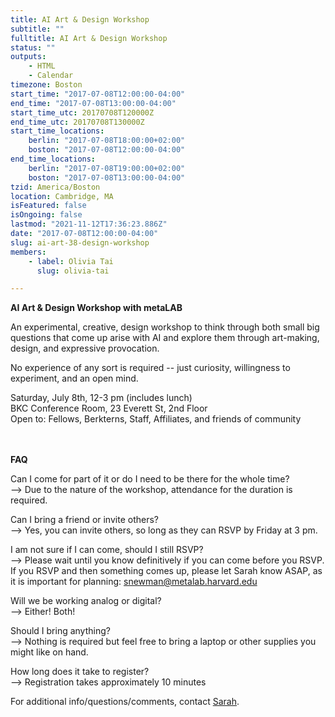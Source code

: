```yaml
---
title: AI Art & Design Workshop
subtitle: ""
fulltitle: AI Art & Design Workshop
status: ""
outputs:
    - HTML
    - Calendar
timezone: Boston
start_time: "2017-07-08T12:00:00-04:00"
end_time: "2017-07-08T13:00:00-04:00"
start_time_utc: 20170708T120000Z
end_time_utc: 20170708T130000Z
start_time_locations:
    berlin: "2017-07-08T18:00:00+02:00"
    boston: "2017-07-08T12:00:00-04:00"
end_time_locations:
    berlin: "2017-07-08T19:00:00+02:00"
    boston: "2017-07-08T13:00:00-04:00"
tzid: America/Boston
location: Cambridge, MA
isFeatured: false
isOngoing: false
lastmod: "2021-11-12T17:36:23.886Z"
date: "2017-07-08T12:00:00-04:00"
slug: ai-art-38-design-workshop
members:
    - label: Olivia Tai
      slug: olivia-tai

---
```

**AI Art & Design Workshop with metaLAB**
<p>An experimental, creative, design workshop to think through both small big questions that come up arise with AI and explore them through art-making, design, and expressive provocation. </p>

<p>No experience of any sort is required -- just curiosity, willingness to experiment, and an open mind.</p>

Saturday, July 8th, 12-3 pm (includes lunch)<br />
BKC Conference Room, 23 Everett St, 2nd Floor<br />
Open to: Fellows, Berkterns, Staff, Affiliates, and friends of community


<br /><br />
**FAQ**

Can I come for part of it or do I need to be there for the whole time?<br />
--> Due to the nature of the workshop, attendance for the duration is required.

Can I bring a friend or invite others?<br />
--> Yes, you can invite others, so long as they can RSVP by Friday at 3 pm.

I am not sure if I can come, should I still RSVP?<br />
--> Please wait until you know definitively if you can come before you RSVP. If you RSVP and then something comes up, please let Sarah know ASAP, as it is important for planning: snewman@metalab.harvard.edu

Will we be working analog or digital?<br />
--> Either! Both!

Should I bring anything?<br />
--> Nothing is required but feel free to bring a laptop or other supplies you might like on hand.

How long does it take to register?<br />
--> Registration takes approximately 10 minutes

For additional info/questions/comments, contact [Sarah](mailto:snewman@metalab.harvard.edu).